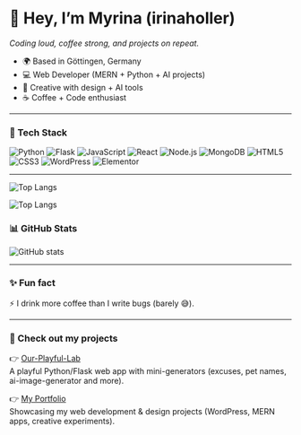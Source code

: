 # 🤘 Hey, I’m Myrina (irinaholler)

*Coding loud, coffee strong, and projects on repeat.*

- 🌍 Based in Göttingen, Germany  
- 💻 Web Developer (MERN + Python + AI projects)  
- 🎨 Creative with design + AI tools  
- ☕ Coffee + Code enthusiast  

---

### 🚀 Tech Stack

<!-- Core -->
![Python](https://img.shields.io/badge/Python-3776AB?logo=python&logoColor=white)
![Flask](https://img.shields.io/badge/Flask-000000?logo=flask&logoColor=white)
![JavaScript](https://img.shields.io/badge/JavaScript-F7DF1E?logo=javascript&logoColor=black)
![React](https://img.shields.io/badge/React-20232A?logo=react&logoColor=61DAFB)
![Node.js](https://img.shields.io/badge/Node.js-43853D?logo=node-dot-js&logoColor=white)
![MongoDB](https://img.shields.io/badge/MongoDB-4EA94B?logo=mongodb&logoColor=white)
![HTML5](https://img.shields.io/badge/HTML5-E34F26?logo=html5&logoColor=white)
![CSS3](https://img.shields.io/badge/CSS3-1572B6?logo=css3&logoColor=white)
![WordPress](https://img.shields.io/badge/WordPress-21759B?logo=wordpress&logoColor=white)
![Elementor](https://img.shields.io/badge/Elementor-92003B?logo=elementor&logoColor=white)

---
![Top Langs](https://github-readme-stats.vercel.app/api/top-langs/?username=irinaholler&layout=compact&theme=radical&hide=Jupyter%20Notebook,SCSS&exclude_repo=portfolio,our-playful-lab)


![Top Langs](https://github-readme-stats.vercel.app/api/top-langs/?username=irinaholler&layout=compact&theme=radical)



### 📊 GitHub Stats
![GitHub stats](https://github-readme-stats.vercel.app/api?username=irinaholler&show_icons=true&theme=radical)

---

### ✨ Fun fact
⚡ I drink more coffee than I write bugs (barely 😅).  

---

### 📌 Check out my projects

👉 [Our-Playful-Lab](https://github.com/irinaholler/Our-Playful-Lab)  
A playful Python/Flask web app with mini-generators (excuses, pet names, ai-image-generator and more).  

👉 [My Portfolio](https://myrina.de/portfolio/)  
Showcasing my web development & design projects (WordPress, MERN apps, creative experiments).

